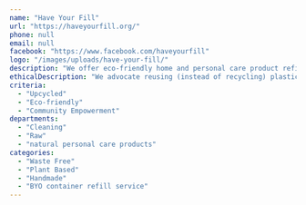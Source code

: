 ```yaml
---
name: "Have Your Fill"
url: "https://haveyourfill.org/"
phone: null
email: null
facebook: "https://www.facebook.com/haveyourfill"
logo: "/images/uploads/have-your-fill/"
description: "We offer eco-friendly home and personal care product refills in BYO and upcycled containers through markets, deliveries and even self-collection options.  We decant bulk shampoos, conditioners, hand/body washes, kitchen and laundry powders along with many multi-purpose cleaners into your clean reusable containers at home that would otherwise be thrown away into the rubbish or recycle bins.  We also offer locally made specialty bath salts, natural tooth powders and clay face masks along with many raw powder ingredients to make up your own natural products at home."
ethicalDescription: "We advocate reusing (instead of recycling) plastic and glass containers throughout our community for multiple purposes, and we source ethical products from bulk wholesale manufacturers with the view to maintaining to our best ability that same principle.  Whether it’s plant based ingredients with no formaldehyde, no petrochemicals or animals products used, grey water and septic system safe or working with suppliers who allow us to return bulk containers to be reused (therefore contributing both to less 'food miles' as they're local, and less plastic back up the supply chain as well).  Our aim is to be purchase conscious not only of the footprint of our products from us to you, but from the supplier to us as well."
criteria:
  - "Upcycled"
  - "Eco-friendly"
  - "Community Empowerment"
departments:
  - "Cleaning"
  - "Raw"
  - "natural personal care products"
categories:
  - "Waste Free"
  - "Plant Based"
  - "Handmade"
  - "BYO container refill service"
---
```

